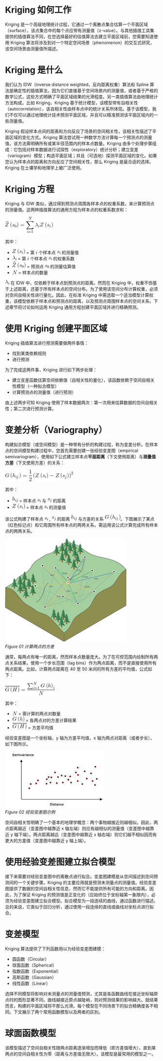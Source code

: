 # Kriging 如何工作
Kriging 是一个高级地理统计过程，它通过一个离散点集合估算一个平面区域（surface），该点集合中的每个点应带有测量值（z-value）。与其他插值工具集提供的插值算法不同，在您选择最好的估值算法去建立平面区域前，您需要知道使用 Kriging 算法将涉及到对一个特定空间场景（phenomenon）的交互式研究，该空间场景由测量值所描述。
# Kriging 是什么
我们认为 IDW（inverse distance weighted，反向距离权重）算法和 Spline 算法是确定性的插值算法，因为它们直接基于空间场景内的测量值，或者基于严格的数学公式，这些方式明确了平面区域结果的光滑程度。另一类插值算法由地理统计方法构成，比如 Kriging，Kriging 基于统计模型，该模型带有自相关性（autocorrelation），该自相关性由样本点中的统计关系所体现。基于该模型，我们不仅可以通过地理统计技术预测平面区域，并且可以精准预测该平面区域内的一些测量值。

Kriging 假设样本点间的距离和方向反应了场景的空间相关性，该相关性描述了平面区域的变化方式。Kriging 算法尝试用一种数学方法计算每一个预测点的测量值，该方法需明确所有或某半径范围内的样本点数量。Kriging 由多个处理步骤组成：它包括对样本数据进行试探性（exploratory）统计分析；建立变差（variogram）模型；构造平面区域；并且（可选地）探测平面区域的变化。如果您认为样本点的距离和方向反应了空间相关性，那么 Kriging 是最合适的选择。Kriging 在土壤学和地理学上被广泛使用。
# Kriging 方程
Kriging 与 IDW 类似，通过得到预测点周围各样本点的权重系数，来计算预测点的测量值。这两种插值算法的通用方程为样本点的权重系数求和：

![公式01](https://github.com/crosstimefish13/VectorTerrainMap/blob/develop/docs/content/kriging/img/kriging_img_01.gif)

其中：    
* ![公式02](https://github.com/crosstimefish13/VectorTerrainMap/blob/develop/docs/content/kriging/img/kriging_img_08.gif) = 第 ![公式03](https://github.com/crosstimefish13/VectorTerrainMap/blob/develop/docs/content/kriging/img/kriging_img_03.gif) 个样本点 ![公式04](https://github.com/crosstimefish13/VectorTerrainMap/blob/develop/docs/content/kriging/img/kriging_img_02.gif) 的测量值
* ![公式05](https://github.com/crosstimefish13/VectorTerrainMap/blob/develop/docs/content/kriging/img/kriging_img_04.gif) = 第 ![公式06](https://github.com/crosstimefish13/VectorTerrainMap/blob/develop/docs/content/kriging/img/kriging_img_03.gif) 个样本点 ![公式07](https://github.com/crosstimefish13/VectorTerrainMap/blob/develop/docs/content/kriging/img/kriging_img_02.gif) 的权重系数
* ![公式08](https://github.com/crosstimefish13/VectorTerrainMap/blob/develop/docs/content/kriging/img/kriging_img_06.gif) = 预测点 ![公式09](https://github.com/crosstimefish13/VectorTerrainMap/blob/develop/docs/content/kriging/img/kriging_img_05.gif) 的测量估算值
* ![公式10](https://github.com/crosstimefish13/VectorTerrainMap/blob/develop/docs/content/kriging/img/kriging_img_07.gif) = 样本点的数量

![公式11](https://github.com/crosstimefish13/VectorTerrainMap/blob/develop/docs/content/kriging/img/kriging_img_04.gif) 在 IDW 中，仅依赖于样本点到预测点的距离。然而在 Kriging 中，权重不但基于上述距离，还基于所有样本点的空间分布。为了使用该空间分布计算权重，必须对空间自相关性进行量化。因此，在标准 Kriging 中需选取一个适当模型计算权重，该模型依赖于样本点和预测点的距离，以及预测点周围样本点的空间关系。下述章节将讨论如何运用 Kriging 通用方程创建平面区域并进行精确预测。
# 使用 Kriging 创建平面区域
Kriging 插值算法进行预测需要做两件事情：
* 找到某类依赖规则
* 进行预测

为了完成这两件事，Kriging 进行如下两步处理：
* 建立变差函数估算空间依赖值（自相关性的量化），该函数依赖于空间自相关性模型（一种拟合模型）
* 计算预测点的测量值（进行预测）

由上述两步可知 Kriging 使用了样本数据两次：第一次用来估算数据的空间自相关性；第二次进行预测计算。
# 变差分析（Variography）
构建拟合模型（或空间模型）是一种带有分析的构建过程，称为变差分析。在样本点的空间模型构建过程中，您首先需要创建一张经验变差图（empirical semivariogram），使用如下公式建立样本点**平面距离**（下文使用距离）与**测量值方差**（下文使用方差）的关系：

![公式12](https://github.com/crosstimefish13/VectorTerrainMap/blob/develop/docs/content/kriging/img/kriging_img_09.gif)

其中：    
* ![公式13](https://github.com/crosstimefish13/VectorTerrainMap/blob/develop/docs/content/kriging/img/kriging_img_17.gif) = 样本点 ![公式14](https://github.com/crosstimefish13/VectorTerrainMap/blob/develop/docs/content/kriging/img/kriging_img_02.gif) 与 ![公式15](https://github.com/crosstimefish13/VectorTerrainMap/blob/develop/docs/content/kriging/img/kriging_img_11.gif) 的距离
* ![公式16](https://github.com/crosstimefish13/VectorTerrainMap/blob/develop/docs/content/kriging/img/kriging_img_08.gif) = 样本点 ![公式17](https://github.com/crosstimefish13/VectorTerrainMap/blob/develop/docs/content/kriging/img/kriging_img_02.gif) 的测量值

该公式构建了样本点 ![公式18](https://github.com/crosstimefish13/VectorTerrainMap/blob/develop/docs/content/kriging/img/kriging_img_02.gif) , ![公式19](https://github.com/crosstimefish13/VectorTerrainMap/blob/develop/docs/content/kriging/img/kriging_img_11.gif) 的距离 ![公式20](https://github.com/crosstimefish13/VectorTerrainMap/blob/develop/docs/content/kriging/img/kriging_img_17.gif) 与方差的关系 ![公式21](https://github.com/crosstimefish13/VectorTerrainMap/blob/develop/docs/content/kriging/img/kriging_img_10.gif)。下图展示了某点（红色标记点）和它周围所有样本点的两两关系。需运用该公式计算完成所有样本点的两两关系。

![图片01](https://github.com/crosstimefish13/VectorTerrainMap/blob/develop/docs/content/kriging/img/kriging_img_12.gif)    
*Figure 01 计算两点的方差*

通常，每两点有唯一的距离，然而样本点数量庞大。为了在可控范围内绘制所有两点关系结果，使用一个步长范围（lag bins）作为两点距离，而不是直接使用所有两点距离。比如，计算两点距离在 40 至 50 米间的所有方差的平均值，公式如下：

![公式22](https://github.com/crosstimefish13/VectorTerrainMap/blob/develop/docs/content/kriging/img/kriging_img_14.gif)

其中：
* ![公式23](https://github.com/crosstimefish13/VectorTerrainMap/blob/develop/docs/content/kriging/img/kriging_img_07.gif) = 需计算的两点对数量
* ![公式24](https://github.com/crosstimefish13/VectorTerrainMap/blob/develop/docs/content/kriging/img/kriging_img_15.gif) = 各两点对的方差计算结果
* ![公式25](https://github.com/crosstimefish13/VectorTerrainMap/blob/develop/docs/content/kriging/img/kriging_img_16.gif) = 方差平均值

经验变差图是一个坐标轴，y 轴为方差平均值，x 轴为两点对距离（或者步长），如下图所示。

![图片02](https://github.com/crosstimefish13/VectorTerrainMap/blob/develop/docs/content/kriging/img/kriging_img_13.gif)    
*Figure 02 经验变差图示例*

空间自相关性明确了一个基本的地理学概念：两个事物越接近则越相似。因此，两点距离越近（变差图中越靠近 x 轴左端）则应有越相似的测量值（变差图中越靠近 y 轴下端）。两点距离越远（变差图中越靠近 x 轴右端）则它们越不相似因而有更大的方差值（变差图中越靠近 y 轴上端）。
# 使用经验变差图建立拟合模型
接下来需要对经验变差图中的离散点进行拟合。变差图建模是从空间描述到空间预测间的一个关键步骤。Kriging 的主要应用就是预测未测量点的测量值。经验变差图提供了数据的空间自相关性信息，然而它不能提供所有可能的方向和距离。因此，为了保证 Kriging 的预测值是正变化的（应始终位于坐标轴第一象限内），必须为经验变差图建立拟合模型。拟合模型为一段连续的曲线，通过函数进行描述。总的来说，它类似于回归分析，通过使用一段连续的直线或曲线对坐标点进行拟合。
# 变差模型
Kriging 算法提供了下列函数用以为经验变差图建模：
* 圆函数（Circular）
* 球面函数（Spherical）
* 指数函数（Exponential）
* 高斯函数（Gaussian）
* 线性函数（Linear）

选择不同模型将影响对未测量点的测量值预测，尤其是各函数曲线在接近坐标轴原点时的图形显著不同。曲线越接近原点越陡峭，则对预测结果的影响越大。就结果而言，构建的平面区域将不那么光滑。每个模型在不同场景下的拟合精确度各不相同。下文展示了两个常用函数模型以及两者的区别。
# 球面函数模型
该模型描述了空间自相关性随两点距离逐渐增加而降低（即方差值增大），直到某两点的空间自相关性为零（距离与方差值无限大）。该模型是最常用的模型之一。
